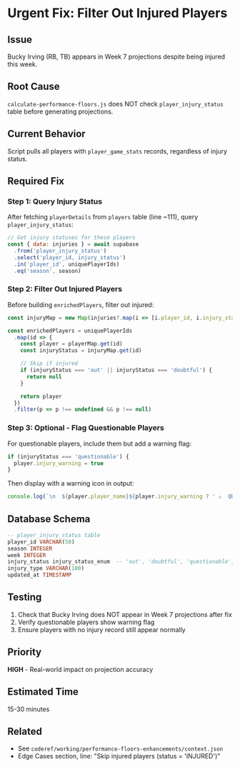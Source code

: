# Urgent Fix: Filter Out Injured Players

## Issue
Bucky Irving (RB, TB) appears in Week 7 projections despite being injured this week.

## Root Cause
`calculate-performance-floors.js` does NOT check `player_injury_status` table before generating projections.

## Current Behavior
Script pulls all players with `player_game_stats` records, regardless of injury status.

## Required Fix

### Step 1: Query Injury Status
After fetching `playerDetails` from `players` table (line ~111), query `player_injury_status`:

```javascript
// Get injury statuses for these players
const { data: injuries } = await supabase
  .from('player_injury_status')
  .select('player_id, injury_status')
  .in('player_id', uniquePlayerIds)
  .eq('season', season)
```

### Step 2: Filter Out Injured Players
Before building `enrichedPlayers`, filter out injured:

```javascript
const injuryMap = new Map(injuries?.map(i => [i.player_id, i.injury_status]) || [])

const enrichedPlayers = uniquePlayerIds
  .map(id => {
    const player = playerMap.get(id)
    const injuryStatus = injuryMap.get(id)

    // Skip if injured
    if (injuryStatus === 'out' || injuryStatus === 'doubtful') {
      return null
    }

    return player
  })
  .filter(p => p !== undefined && p !== null)
```

### Step 3: Optional - Flag Questionable Players
For questionable players, include them but add a warning flag:

```javascript
if (injuryStatus === 'questionable') {
  player.injury_warning = true
}
```

Then display with a warning icon in output:
```javascript
console.log(`\n  ${player.player_name}${player.injury_warning ? ' ⚠️  QUESTIONABLE' : ''} (${player.games_played} games):`)
```

## Database Schema
```sql
-- player_injury_status table
player_id VARCHAR(50)
season INTEGER
week INTEGER
injury_status injury_status_enum  -- 'out', 'doubtful', 'questionable', 'probable'
injury_type VARCHAR(100)
updated_at TIMESTAMP
```

## Testing
1. Check that Bucky Irving does NOT appear in Week 7 projections after fix
2. Verify questionable players show warning flag
3. Ensure players with no injury record still appear normally

## Priority
**HIGH** - Real-world impact on projection accuracy

## Estimated Time
15-30 minutes

## Related
- See `coderef/working/performance-floors-enhancements/context.json`
- Edge Cases section, line: "Skip injured players (status = 'INJURED')"
